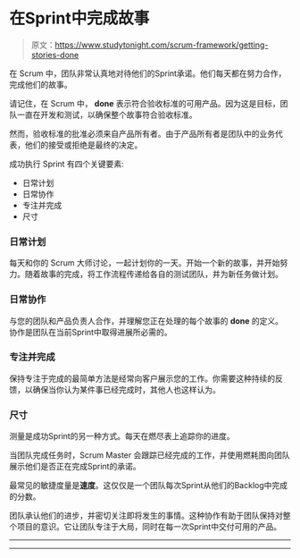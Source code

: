 # 在Sprint中完成故事

> 原文：<https://www.studytonight.com/scrum-framework/getting-stories-done>

在 Scrum 中，团队非常认真地对待他们的Sprint承诺。他们每天都在努力合作，完成他们的故事。

请记住，在 Scrum 中， **done** 表示符合验收标准的可用产品。因为这是目标，团队一直在开发和测试，以确保整个故事符合验收标准。

然而，验收标准的批准必须来自产品所有者。由于产品所有者是团队中的业务代表，他们的接受或拒绝是最终的决定。

成功执行 Sprint 有四个关键要素:

*   日常计划
*   日常协作
*   专注并完成
*   尺寸

### 日常计划

每天和你的 Scrum 大师讨论，一起计划你的一天。开始一个新的故事，并开始努力。随着故事的完成，将工作流程传递给各自的测试团队，并为新任务做计划。

### 日常协作

与您的团队和产品负责人合作，并理解您正在处理的每个故事的 **done** 的定义。协作是团队在当前Sprint中取得进展所必需的。

### 专注并完成

保持专注于完成的最简单方法是经常向客户展示您的工作。你需要这种持续的反馈，以确保当你认为某件事已经完成时，其他人也这样认为。

### 尺寸

测量是成功Sprint的另一种方式。每天在燃尽表上追踪你的进度。

当团队完成任务时，Scrum Master 会跟踪已经完成的工作，并使用燃耗图向团队展示他们是否正在完成Sprint的承诺。

最常见的敏捷度量是**速度**。这仅仅是一个团队每次Sprint从他们的Backlog中完成的分数。

团队承认他们的进步，并密切关注即将发生的事情。这种协作有助于团队保持对整个项目的意识。它让团队专注于大局，同时在每一次Sprint中交付可用的产品。

* * *

* * *